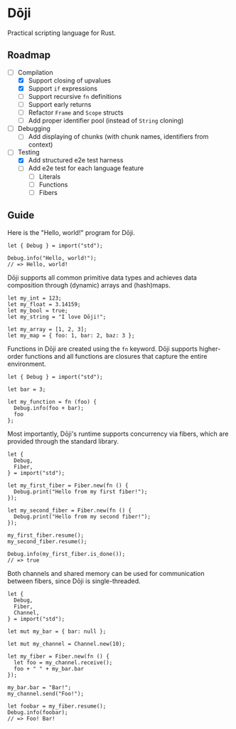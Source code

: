# Dōji

Practical scripting language for Rust.

## Roadmap

- [ ] Compilation
  - [x] Support closing of upvalues
  - [x] Support `if` expressions
  - [ ] Support recursive `fn` definitions
  - [ ] Support early returns
  - [ ] Refactor `Frame` and `Scope` structs
  - [ ] Add proper identifier pool (instead of `String` cloning)
- [ ] Debugging
  - [ ] Add displaying of chunks (with chunk names, identifiers from context)
- [ ] Testing
  - [x] Add structured e2e test harness
  - [ ] Add e2e test for each language feature
    - [ ] Literals
    - [ ] Functions
    - [ ] Fibers

## Guide

Here is the "Hello, world!" program for Dōji.

```doji
let { Debug } = import("std");

Debug.info("Hello, world!");
// => Hello, world!
```

Dōji supports all common primitive data types and achieves data composition through (dynamic) arrays and (hash)maps.

```doji
let my_int = 123;
let my_float = 3.14159;
let my_bool = true;
let my_string = "I love Dōji!";

let my_array = [1, 2, 3];
let my_map = { foo: 1, bar: 2, baz: 3 };
```

Functions in Dōji are created using the `fn` keyword. Dōji supports higher-order functions and all functions are closures that capture the entire environment.

```doji
let { Debug } = import("std");

let bar = 3;

let my_function = fn (foo) {
  Debug.info(foo + bar);
  foo
};
```

Most importantly, Dōji's runtime supports concurrency via fibers, which are provided through the standard library.

```doji
let {
  Debug,
  Fiber,
} = import("std");

let my_first_fiber = Fiber.new(fn () {
  Debug.print("Hello from my first fiber!");
});

let my_second_fiber = Fiber.new(fn () {
  Debug.print("Hello from my second fiber!");
});

my_first_fiber.resume();
my_second_fiber.resume();

Debug.info(my_first_fiber.is_done());
// => true
```

Both channels and shared memory can be used for communication between fibers, since Dōji is single-threaded.

```doji
let {
  Debug,
  Fiber,
  Channel,
} = import("std");

let mut my_bar = { bar: null };

let mut my_channel = Channel.new(10);

let my_fiber = Fiber.new(fn () {
  let foo = my_channel.receive();
  foo + " " + my_bar.bar
});

my_bar.bar = "Bar!";
my_channel.send("Foo!");

let foobar = my_fiber.resume();
Debug.info(foobar);
// => Foo! Bar!
```
